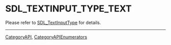 # SDL_TEXTINPUT_TYPE_TEXT

Please refer to [SDL_TextInputType](SDL_TextInputType) for details.

----
[CategoryAPI](CategoryAPI), [CategoryAPIEnumerators](CategoryAPIEnumerators)


